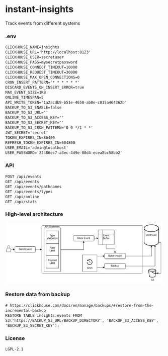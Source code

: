 # instant-insights
Track events from different systems

### .env

```shell
CLICKHOUSE_NAME=insights
CLICKHOUSE_URL='http://localhost:8123'
CLICKHOUSE_USER=secretuser
CLICKHOUSE_PASS=mysecretpassword
CLICKHOUSE_CONNECT_TIMEOUT=10000
CLICKHOUSE_REQUEST_TIMEOUT=30000
CLICKHOUSE_MAX_OPEN_CONNECTIONS=0
CRON_INSERT_PATTERN='* * * * * *'
DISCARD_EVENTS_ON_INSERT_ERROR=true
MAX_EVENT_SIZE=1KB
ONLINE_TIMESPAN=5
API_WRITE_TOKEN='1a2acdb9-b51e-4658-ab8e-c015a464362b'
BACKUP_TO_S3_ENABLE=false
BACKUP_TO_S3_URL=''
BACKUP_TO_S3_ACCESS_KEY=''
BACKUP_TO_S3_SECRET_KEY=''
BACKUP_TO_S3_CRON_PATTERN='0 0 */1 * *'
JWT_SECRET='secret'
TOKEN_EXPIRES_IN=86400
REFRESH_TOKEN_EXPIRES_IN=604800
USER_EMAIL='admin@localhost'
USER_PASSWORD='22486ec7-a3ec-4d9e-80d4-ecea8bc58bb2'
```

### API

```shell
POST /api/events
GET /api/events
GET /api/events/pathnames
GET /api/events/types
GET /api/online
GET /api/stats
```

### High-level architecture
![./img/diagram.png](./img/diagram.png)

### Restore data from backup
```shell
# https://clickhouse.com/docs/en/manage/backups/#restore-from-the-incremental-backup
RESTORE TABLE insights.events FROM S3('https://BACKUP_S3_URL/BACKUP_DIRECTORY', 'BACKUP_S3_ACCESS_KEY', 'BACKUP_S3_SECRET_KEY');
```

### License
```shell
LGPL-2.1
```